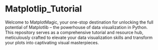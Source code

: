 # Matplotlip_Tutorial
Welcome to MatplotMagic, your one-stop destination for unlocking the full potential of Matplotlib – the powerhouse of data visualization in Python. This repository serves as a comprehensive tutorial and resource hub, meticulously crafted to elevate your data visualization skills and transform your plots into captivating visual masterpieces.
